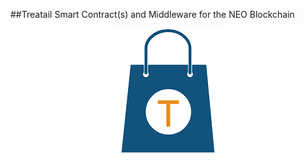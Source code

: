 ##Treatail Smart Contract(s) and Middleware for the NEO Blockchain
<p align="center">
  <img src="Treatail.png" />
</p>

